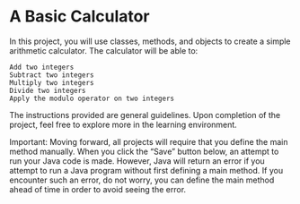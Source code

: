 # A Basic Calculator

In this project, you will use classes, methods, and objects to create a simple arithmetic calculator. The calculator will be able to:

    Add two integers
    Subtract two integers
    Multiply two integers
    Divide two integers
    Apply the modulo operator on two integers

The instructions provided are general guidelines. Upon completion of the project, feel free to explore more in the learning environment.

Important: Moving forward, all projects will require that you define the main method manually. When you click the “Save” button below, an attempt to run your Java code is made. However, Java will return an error if you attempt to run a Java program without first defining a main method. If you encounter such an error, do not worry, you can define the main method ahead of time in order to avoid seeing the error.

